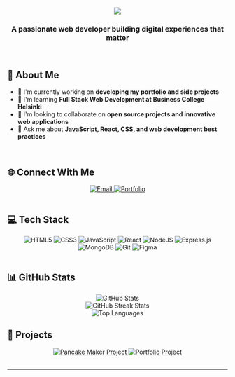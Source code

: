 <h1 align="center">
  <img src="https://readme-typing-svg.herokuapp.com/?font=Fira+Code&size=32&center=true&vCenter=true&width=500&height=70&duration=4000&lines=Hello+World!+👋;I'm+Your+Name+Here!;Full+Stack+Developer;Creative+Problem+Solver" />
</h1>

<h3 align="center">A passionate web developer building digital experiences that matter</h3>

<br/>

## 💫 About Me

- 🔭 I'm currently working on **developing my portfolio and side projects**
- 🌱 I'm learning **Full Stack Web Development at Business College Helsinki**
- 👯 I'm looking to collaborate on **open source projects and innovative web applications**
- 💬 Ask me about **JavaScript, React, CSS, and web development best practices**

<br/>

## 🌐 Connect With Me

<div align="center">
  <a href="mailto:Mai.Tran@edu.bc.fi">
    <img src="https://img.shields.io/badge/Email-D14836?style=for-the-badge&logo=gmail&logoColor=white" alt="Email" />
  </a>
  <a href="https://portfolio-project-five-rust.vercel.app/">
    <img src="https://img.shields.io/badge/Portfolio-FF5722?style=for-the-badge&logo=todoist&logoColor=white" alt="Portfolio" />
  </a>
</div>

<br/>

## 💻 Tech Stack

<div align="center">
  <img src="https://img.shields.io/badge/html5-%23E34F26.svg?style=for-the-badge&logo=html5&logoColor=white" alt="HTML5" />
  <img src="https://img.shields.io/badge/css3-%231572B6.svg?style=for-the-badge&logo=css3&logoColor=white" alt="CSS3" />
  <img src="https://img.shields.io/badge/javascript-%23323330.svg?style=for-the-badge&logo=javascript&logoColor=%23F7DF1E" alt="JavaScript" />
  <img src="https://img.shields.io/badge/react-%2320232a.svg?style=for-the-badge&logo=react&logoColor=%2361DAFB" alt="React" />
  <img src="https://img.shields.io/badge/node.js-6DA55F?style=for-the-badge&logo=node.js&logoColor=white" alt="NodeJS" />
  <img src="https://img.shields.io/badge/express.js-%23404d59.svg?style=for-the-badge&logo=express&logoColor=%2361DAFB" alt="Express.js" />
  <img src="https://img.shields.io/badge/MongoDB-%234ea94b.svg?style=for-the-badge&logo=mongodb&logoColor=white" alt="MongoDB" />
  <img src="https://img.shields.io/badge/git-%23F05033.svg?style=for-the-badge&logo=git&logoColor=white" alt="Git" />
  <img src="https://img.shields.io/badge/figma-%23F24E1E.svg?style=for-the-badge&logo=figma&logoColor=white" alt="Figma" />
</div>

<br/>

## 📊 GitHub Stats

<div align="center">
  <img src="https://github-readme-stats.vercel.app/api?username=MaiTran41&theme=react&hide_border=false&include_all_commits=true&count_private=true" alt="GitHub Stats" />
  <br/>
  <img src="https://github-readme-streak-stats.herokuapp.com/?user=MaiTran41&theme=react&hide_border=false" alt="GitHub Streak Stats" />
  <br/>
  <img src="https://github-readme-stats.vercel.app/api/top-langs/?username=MaiTran41&theme=react&hide_border=false&include_all_commits=true&count_private=true&layout=compact" alt="Top Languages" />
</div>

## 🚀 Projects

<div align="center">
  <a href="https://github.com/MaiTran41/pancake-maker-demo">
    <img src="https://github-readme-stats.vercel.app/api/pin/?username=MaiTran41&repo=pancake-maker-demo&theme=react" alt="Pancake Maker Project" />
  </a>
  <a href="https://github.com/MaiTran41/Portfolio-Project">
    <img src="https://github-readme-stats.vercel.app/api/pin/?username=MaiTran41&repo=Portfolio-Project&theme=react" alt="Portfolio Project" />
  </a>
</div>

<br/>

---
